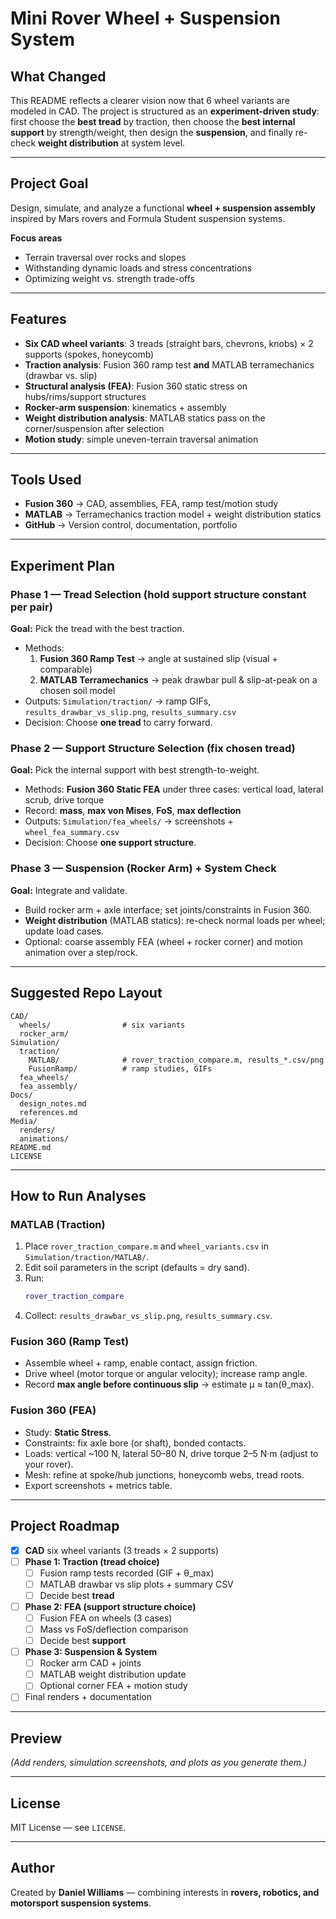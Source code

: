 # Mini Rover Wheel + Suspension System

## What Changed
This README reflects a clearer vision now that 6 wheel variants are modeled in CAD. The project is structured as an **experiment-driven study**: first choose the **best tread** by traction, then choose the **best internal support** by strength/weight, then design the **suspension**, and finally re-check **weight distribution** at system level.

---

## Project Goal
Design, simulate, and analyze a functional **wheel + suspension assembly** inspired by Mars rovers and Formula Student suspension systems.

**Focus areas**
- Terrain traversal over rocks and slopes  
- Withstanding dynamic loads and stress concentrations  
- Optimizing weight vs. strength trade-offs  

---

## Features
- **Six CAD wheel variants**: 3 treads (straight bars, chevrons, knobs) × 2 supports (spokes, honeycomb)
- **Traction analysis**: Fusion 360 ramp test **and** MATLAB terramechanics (drawbar vs. slip)
- **Structural analysis (FEA)**: Fusion 360 static stress on hubs/rims/support structures
- **Rocker-arm suspension**: kinematics + assembly
- **Weight distribution analysis**: MATLAB statics pass on the corner/suspension after selection
- **Motion study**: simple uneven-terrain traversal animation

---

## Tools Used
- **Fusion 360** → CAD, assemblies, FEA, ramp test/motion study  
- **MATLAB** → Terramechanics traction model + weight distribution statics  
- **GitHub** → Version control, documentation, portfolio

---

## Experiment Plan
### Phase 1 — Tread Selection (hold support structure constant per pair)
**Goal:** Pick the tread with the best traction.
- Methods:  
  1) **Fusion 360 Ramp Test** → angle at sustained slip (visual + comparable)  
  2) **MATLAB Terramechanics** → peak drawbar pull & slip-at-peak on a chosen soil model
- Outputs: `Simulation/traction/` → ramp GIFs, `results_drawbar_vs_slip.png`, `results_summary.csv`
- Decision: Choose **one tread** to carry forward.

### Phase 2 — Support Structure Selection (fix chosen tread)
**Goal:** Pick the internal support with best strength-to-weight.
- Methods: **Fusion 360 Static FEA** under three cases: vertical load, lateral scrub, drive torque
- Record: **mass**, **max von Mises**, **FoS**, **max deflection**
- Outputs: `Simulation/fea_wheels/` → screenshots + `wheel_fea_summary.csv`
- Decision: Choose **one support structure**.

### Phase 3 — Suspension (Rocker Arm) + System Check
**Goal:** Integrate and validate.
- Build rocker arm + axle interface; set joints/constraints in Fusion 360.
- **Weight distribution** (MATLAB statics): re-check normal loads per wheel; update load cases.
- Optional: coarse assembly FEA (wheel + rocker corner) and motion animation over a step/rock.

---

## Suggested Repo Layout
```
CAD/
  wheels/                # six variants
  rocker_arm/
Simulation/
  traction/
    MATLAB/              # rover_traction_compare.m, results_*.csv/png
    FusionRamp/          # ramp studies, GIFs
  fea_wheels/
  fea_assembly/
Docs/
  design_notes.md
  references.md
Media/
  renders/
  animations/
README.md
LICENSE
```

---

## How to Run Analyses
### MATLAB (Traction)
1. Place `rover_traction_compare.m` and `wheel_variants.csv` in `Simulation/traction/MATLAB/`.  
2. Edit soil parameters in the script (defaults = dry sand).  
3. Run:
   ```matlab
   rover_traction_compare
   ```
4. Collect: `results_drawbar_vs_slip.png`, `results_summary.csv`.

### Fusion 360 (Ramp Test)
- Assemble wheel + ramp, enable contact, assign friction.  
- Drive wheel (motor torque or angular velocity); increase ramp angle.  
- Record **max angle before continuous slip** → estimate μ ≈ tan(θ_max).

### Fusion 360 (FEA)
- Study: **Static Stress**.  
- Constraints: fix axle bore (or shaft), bonded contacts.  
- Loads: vertical ~100 N, lateral 50–80 N, drive torque 2–5 N·m (adjust to your rover).  
- Mesh: refine at spoke/hub junctions, honeycomb webs, tread roots.  
- Export screenshots + metrics table.

---

## Project Roadmap
- [x] **CAD** six wheel variants (3 treads × 2 supports)  
- [ ] **Phase 1: Traction (tread choice)**  
  - [ ] Fusion ramp tests recorded (GIF + θ_max)  
  - [ ] MATLAB drawbar vs slip plots + summary CSV  
  - [ ] Decide best **tread**
- [ ] **Phase 2: FEA (support structure choice)**  
  - [ ] Fusion FEA on wheels (3 cases)  
  - [ ] Mass vs FoS/deflection comparison  
  - [ ] Decide best **support**
- [ ] **Phase 3: Suspension & System**  
  - [ ] Rocker arm CAD + joints  
  - [ ] MATLAB weight distribution update  
  - [ ] Optional corner FEA + motion study  
- [ ] Final renders + documentation

---

## Preview
*(Add renders, simulation screenshots, and plots as you generate them.)*

---

## License
MIT License — see `LICENSE`.

---

## Author
Created by **Daniel Williams** — combining interests in **rovers, robotics, and motorsport suspension systems**.

